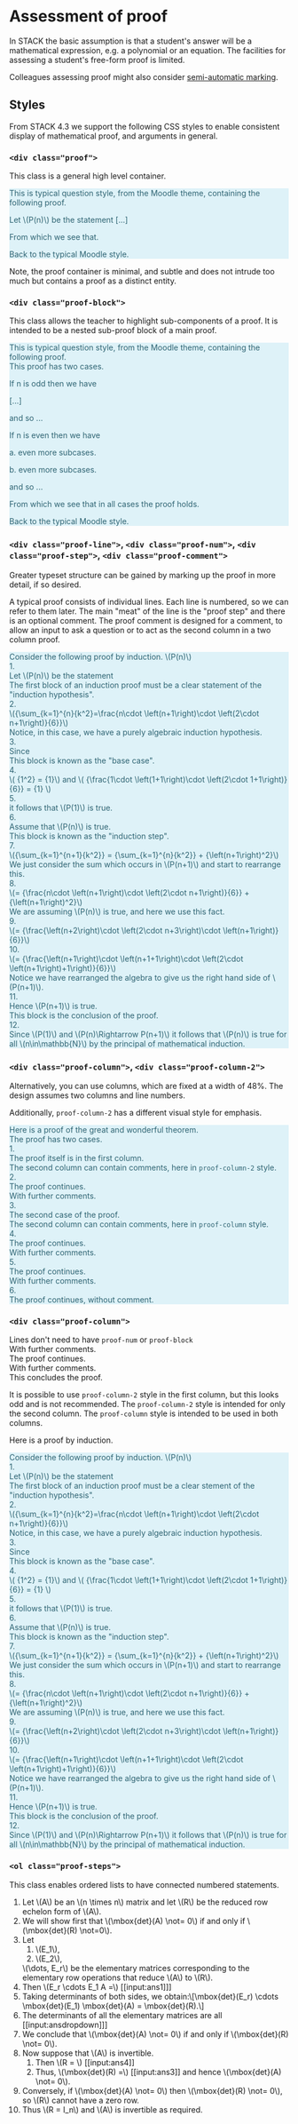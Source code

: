 # Assessment of proof

In STACK the basic assumption is that a student's answer will be a mathematical expression, e.g. a polynomial or an equation.  The facilities for assessing a student's free-form proof is limited.

Colleagues assessing proof might also consider [semi-automatic marking](Semi-automatic_Marking.md).

## Styles

From STACK 4.3 we support the following CSS styles to enable consistent display of mathematical proof, and arguments in general.

### `<div class="proof">`

This class is a general high level container.

<div style="color: #2f6473; background-color: #def2f8; border-color: #d1edf6;">
This is typical question style, from the Moodle theme, containing the following proof.
<div class="proof">
<p>Let \(P(n)\) be the statement [...] </p>
<p>From which we see that.</p>
</div>
Back to the typical Moodle style.
</div>

Note, the proof container is minimal, and subtle and does not intrude too much but contains a proof as a distinct entity.

### `<div class="proof-block">`

This class allows the teacher to highlight sub-components of a proof.  It is intended to be a nested sub-proof block of a main proof.

<div style="color: #2f6473; background-color: #def2f8; border-color: #d1edf6;">
This is typical question style, from the Moodle theme, containing the following proof.
<div class="proof">
This proof has two cases.
<div class="proof-block">
<p>If n is odd then we have</p>
<p>[...]</p>
<p>and so ...</p>
</div>
<div class="proof-block">
<p>If n is even then we have</p>
<div class="proof-block">
<p>a. even more subcases.</p>
</div>
<div class="proof-block">
<p>b. even more subcases.</p>
</div>
<p>and so ...</p>
</div>
<p>From which we see that in all cases the proof holds.</p>
</div>
Back to the typical Moodle style.
</div>

### `<div class="proof-line">`, `<div class="proof-num">`, `<div class="proof-step">`, `<div class="proof-comment">`

Greater typeset structure can be gained by marking up the proof in more detail, if so desired.

A typical proof consists of individual lines. Each line is numbered, so we can refer to them later.  The main "meat" of the line is the "proof step" and there is an optional comment.  The proof comment is designed for a comment, to allow an input to ask a question or to act as the second column in a two column proof.

<div style="color: #2f6473; background-color: #def2f8; border-color: #d1edf6;">
Consider the following proof by induction. \(P(n)\)
<div class="proof">
<div class="proof-block">
<div class="proof-line">
 <div class="proof-num">1.</div>
 <div class="proof-step">Let \(P(n)\) be the statement</div>
 <div class="proof-comment">The first block of an induction proof must be a clear statement of the "induction hypothesis".</div>
</div>
<div class="proof-line">
 <div class="proof-num">2.</div>
 <div class="proof-step">\({\sum_{k=1}^{n}{k^2}=\frac{n\cdot \left(n+1\right)\cdot \left(2\cdot n+1\right)}{6}}\)</div>
 <div class="proof-comment">Notice, in this case, we have a purely algebraic induction hypothesis.</div>
</div>
</div>
<div class="proof-block">
<div class="proof-line">
 <div class="proof-num">3.</div>
 <div class="proof-step">Since</div>
 <div class="proof-comment">This block is known as the "base case".</div>
</div>
<div class="proof-line">
 <div class="proof-num">4.</div>
 <div class="proof-step">\( {1^2} = {1}\)</span> and \( {\frac{1\cdot \left(1+1\right)\cdot \left(2\cdot 1+1\right)}{6}} = {1} \)</div>
</div>
<div class="proof-line">
 <div class="proof-num">5.</div>
 <div class="proof-step">it follows that \(P(1)\) is true.</div>
</div>
</div>
<div class="proof-block">
<div class="proof-line">
 <div class="proof-num">6.</div>
 <div class="proof-step">Assume that \(P(n)\) is true.</div>
 <div class="proof-comment">This block is known as the "induction step".</div>
</div>
<div class="proof-line">
 <div class="proof-num">7.</div>
 <div class="proof-step">\({\sum_{k=1}^{n+1}{k^2}} = {\sum_{k=1}^{n}{k^2}} + {\left(n+1\right)^2}\)</div>
 <div class="proof-comment">We just consider the sum which occurs in \(P(n+1)\) and start to rearrange this.</div>
</div>
<div class="proof-line">
 <div class="proof-num">8.</div>
 <div class="proof-step">\(= {\frac{n\cdot \left(n+1\right)\cdot \left(2\cdot n+1\right)}{6}} + {\left(n+1\right)^2}\)</div>
 <div class="proof-comment">We are assuming \(P(n)\) is true, and here we use this fact.</div>
</div>
<div class="proof-line">
 <div class="proof-num">9.</div>
 <div class="proof-step">\(= {\frac{\left(n+2\right)\cdot \left(2\cdot n+3\right)\cdot \left(n+1\right)}{6}}\)</div>
</div>
<div class="proof-line">
 <div class="proof-num">10.</div>
 <div class="proof-step">\(= {\frac{\left(n+1\right)\cdot \left(n+1+1\right)\cdot \left(2\cdot \left(n+1\right)+1\right)}{6}}\)</div>
 <div class="proof-comment">Notice we have rearranged the algebra to give us the right hand side of \(P(n+1)\).</div>
</div>
<div class="proof-line">
 <div class="proof-num">11.</div>
 <div class="proof-step">Hence \(P(n+1)\) is true.</div>
 <div class="proof-comment">This block is the conclusion of the proof.</div>
</div>
</div>
<div class="proof-block">
<div class="proof-line">
 <div class="proof-num">12.</div>
 <div class="proof-step">Since \(P(1)\)</span> and \(P(n)\Rightarrow P(n+1)\) it follows that \(P(n)\) is true for all \(n\in\mathbb{N}\) by the principal of mathematical induction.</div>
</div>
</div>
</div>
</div>

### `<div class="proof-column">`, `<div class="proof-column-2">`

Alternatively, you can use columns, which are fixed at a width of 48%.  The design assumes two columns and line numbers.

Additionally, `proof-column-2` has a different visual style for emphasis.


<div style="color: #2f6473; background-color: #def2f8; border-color: #d1edf6;">
Here is a proof of the great and wonderful theorem.
 <div class="proof">
  The proof has two cases.
  <div class="proof-block">
   <div class="proof-line">
    <div class="proof-num">1.</div>
    <div class="proof-column">The proof itself is in the first column.</div>
    <div class="proof-column-2">The second column can contain comments, here in <code>proof-column-2</code> style. </div>
   </div>
   <div class="proof-line">
    <div class="proof-num">2.</div>
    <div class="proof-column">The proof continues.</div>
    <div class="proof-column-2">With further comments.</div>
   </div>
  </div>
  <div class="proof-block">
   <div class="proof-line">
    <div class="proof-num">3.</div>
    <div class="proof-column">The second case of the proof.</div>
    <div class="proof-column">The second column can contain comments, here in <code>proof-column</code> style. </div>
   </div>
   <div class="proof-line">
    <div class="proof-num">4.</div>
    <div class="proof-column">The proof continues.</div>
    <div class="proof-column">With further comments.</div>
   </div>
   <div class="proof-block">
    <div class="proof-line">
     <div class="proof-num">5.</div>
     <div class="proof-column">The proof continues.</div>
     <div class="proof-column">With further comments.</div>
    </div>
    <div class="proof-line">
     <div class="proof-num">6.</div>
     <div class="proof-column">The proof continues, without comment.</div>
    </div>
   </div>
  </div>
 </div>
</div>

### `<div class="proof-column">`

<div class="proof-line">
 <div class="proof-column">Lines don't need to have <code>proof-num</code> or <code>proof-block</code></div>
 <div class="proof-column">With further comments.</div>
</div>
<div class="proof-line">
 <div class="proof-column">The proof continues.</div>
 <div class="proof-column-2">With further comments.</div>
</div>
<div class="proof-line">
 <div class="proof-column">This concludes the proof.</div>
</div>
</div>

It is possible to use `proof-column-2` style in the first column, but this looks odd and is not recommended.  The `proof-column-2` style is intended for only the second column.  The `proof-column` style is intended to be used in both columns.

Here is a proof by induction.

<div style="color: #2f6473; background-color: #def2f8; border-color: #d1edf6;">
Consider the following proof by induction. \(P(n)\)
<div class="proof">
<div class="proof-block">
<div class="proof-line">
 <div class="proof-num">1.</div>
 <div class="proof-column">Let \(P(n)\) be the statement</div>
 <div class="proof-column-2">The first block of an induction proof must be a clear stement of the "induction hypothesis".</div>
</div>
<div class="proof-line">
 <div class="proof-num">2.</div>
 <div class="proof-column">\({\sum_{k=1}^{n}{k^2}=\frac{n\cdot \left(n+1\right)\cdot \left(2\cdot n+1\right)}{6}}\)</div>
 <div class="proof-column-2">Notice, in this case, we have a purely algebraic induction hypothesis.</div>
</div>
</div>
<div class="proof-block">
<div class="proof-line">
 <div class="proof-num">3.</div>
 <div class="proof-column">Since</div>
 <div class="proof-column-2">This block is known as the "base case".</div>
</div>
<div class="proof-line">
 <div class="proof-num">4.</div>
 <div class="proof-column">\( {1^2} = {1}\)</span> and \( {\frac{1\cdot \left(1+1\right)\cdot \left(2\cdot 1+1\right)}{6}} = {1} \)</div>
</div>
<div class="proof-line">
 <div class="proof-num">5.</div>
 <div class="proof-column">it follows that \(P(1)\) is true.</div>
</div>
</div>
<div class="proof-block">
<div class="proof-line">
 <div class="proof-num">6.</div>
 <div class="proof-column">Assume that \(P(n)\) is true.</div>
 <div class="proof-column-2">This block is known as the "induction step".</div>
</div>
<div class="proof-line">
 <div class="proof-num">7.</div>
 <div class="proof-column">\({\sum_{k=1}^{n+1}{k^2}} = {\sum_{k=1}^{n}{k^2}} + {\left(n+1\right)^2}\)</div>
 <div class="proof-column-2">We just consider the sum which occurs in \(P(n+1)\) and start to rearrange this.</div>
</div>
<div class="proof-line">
 <div class="proof-num">8.</div>
 <div class="proof-column">\(= {\frac{n\cdot \left(n+1\right)\cdot \left(2\cdot n+1\right)}{6}} + {\left(n+1\right)^2}\)</div>
 <div class="proof-column-2">We are assuming \(P(n)\) is true, and here we use this fact.</div>
</div>
<div class="proof-line">
 <div class="proof-num">9.</div>
 <div class="proof-column">\(= {\frac{\left(n+2\right)\cdot \left(2\cdot n+3\right)\cdot \left(n+1\right)}{6}}\)</div>
</div>
<div class="proof-line">
 <div class="proof-num">10.</div>
 <div class="proof-column">\(= {\frac{\left(n+1\right)\cdot \left(n+1+1\right)\cdot \left(2\cdot \left(n+1\right)+1\right)}{6}}\)</div>
 <div class="proof-column-2">Notice we have rearranged the algebra to give us the right hand side of \(P(n+1)\).</div>
</div>
<div class="proof-line">
 <div class="proof-num">11.</div>
 <div class="proof-column">Hence \(P(n+1)\) is true.</div>
 <div class="proof-column-2">This block is the conclusion of the proof.</div>
</div>
</div>
<div class="proof-block">
<div class="proof-line">
 <div class="proof-num">12.</div>
 <div class="proof-column">Since \(P(1)\)</span> and \(P(n)\Rightarrow P(n+1)\) it follows that \(P(n)\) is true for all \(n\in\mathbb{N}\) by the principal of mathematical induction.</div>
</div>
</div>
</div>
</div>


### `<ol class="proof-steps">`

This class enables ordered lists to have connected numbered statements.

<ol class="proof-steps">
<li>Let \(A\) be an \(n \times n\) matrix and let \(R\) be the reduced row echelon form of \(A\).</li>
<li>We will show first that \(\mbox{det}(A) \not= 0\) if and only if \(\mbox{det}(R) \not=0\).</li>
<li>Let <ol>
<li>\(E_1\),</li>
<li>\(E_2\),</li>
</ol>\(\dots, E_r\) be the elementary matrices corresponding to the elementary row operations that reduce \(A\) to \(R\).</li>
<li>Then \(E_r \cdots E_1 A =\) [[input:ans1]]]</li>
<li>Taking determinants of both sides, we obtain:\[\mbox{det}(E_r) \cdots \mbox{det}(E_1) \mbox{det}(A) = \mbox{det}(R).\]</li>
<li>The determinants of all the elementary matrices are all [[input:ansdropdown]]]</li>
<li>We conclude that \(\mbox{det}(A) \not= 0\) if and only if \(\mbox{det}(R) \not= 0\).</li>
<li>Now suppose that \(A\) is invertible.
 <ol class="proof-steps">
 <li>Then \(R = \) [[input:ans4]]</li>
 <li>Thus, \(\mbox{det}(R) =\) [[input:ans3]] and hence \(\mbox{det}(A) \not= 0\).</li>
 </ol></li>
<li>Conversely, if \(\mbox{det}(A) \not= 0\) then \(\mbox{det}(R) \not= 0\), so \(R\) cannot have a zero row.</li>
<li>Thus \(R = I_n\) and \(A\) is invertible as required. </li>
</ol>